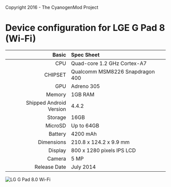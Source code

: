 Copyright 2016 - The CyanogenMod Project

Device configuration for LGE G Pad 8 (Wi-Fi)
============================================

Basic   | Spec Sheet
-------:|:-------------------------
CPU     | Quad-core 1.2 GHz Cortex-A7
CHIPSET | Qualcomm MSM8226 Snapdragon 400
GPU     | Adreno 305
Memory  | 1GB RAM
Shipped Android Version | 4.4.2
Storage | 16GB
MicroSD | Up to 64GB
Battery | 4200 mAh
Dimensions | 210.8 x 124.2 x 9.9 mm
Display | 800 x 1280 pixels IPS LCD
Camera  | 5 MP
Release Date | July 2014


![LG G Pad 8.0 Wi-Fi](http://cdn2.gsmarena.com/vv/pics/lg/lg-g-pad-80-2014.jpg "LG G Pad 8.0 Wi-Fi")
